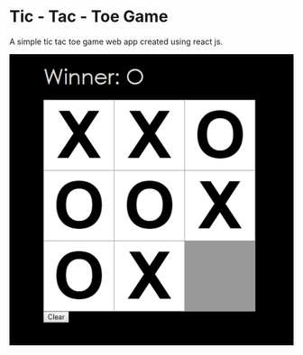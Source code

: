 # Tic - Tac - Toe Game 

A simple tic tac toe game web app created using react js.

![Alt text](Capture.png)
